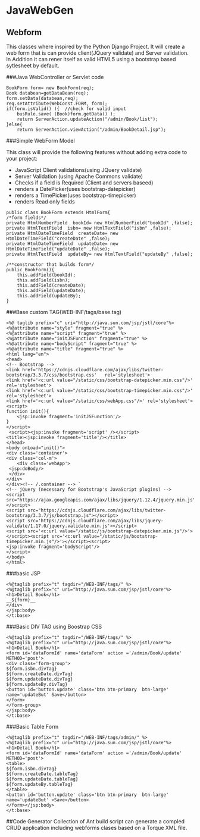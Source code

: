 # JavaWebGen

## Webform

This classes where inspired by the Python Django Project.  It will create a web form that is can provide client(JQuery validate) and Server validation. 
In Addition it can rener itself as valid HTML5 using a bootstrap based sytlesheet by default.

###Java WebController or Servlet code

```
BookForm form= new BookForm(req);
Book databean=getDataBean(req);
form.setData(databean,req);
req.setAttribute(WebConst.FORM, form);
if(form.isValid() ){  //check for valid input
    busRule.save( (Book)form.getData() );
    return ServerAction.updateAction("/admin/Book/list");
}else{
    return ServerAction.viewAction("/admin/BookDetail.jsp");
```

###Simple WebForm Model

This class will provide the following features without adding extra code to your project:
* JavaScript Client validations(using JQuery validate)
* Server Validation (using Apache Commons validate)
* Checks if a field is Required (Client and servers baseed)
* renders a DatePicker(uses bootstrap-datepicker)
* renders a TimePicker(uses bootstrap-timepicker)
* renders Read only fields

```
public class BookForm extends HtmlForm{
/*form fields*/
private HtmlNumberField  bookId= new HtmlNumberField("bookId" ,false);
private HtmlTextField  isbn= new HtmlTextField("isbn" ,false);
private HtmlDateTimeField  createDate= new HtmlDateTimeField("createDate" ,false);
private HtmlDateTimeField  updateDate= new HtmlDateTimeField("updateDate" ,false);
private HtmlTextField  updateBy= new HtmlTextField("updateBy" ,false);

/**constructor that builds form*/
public BookForm(){
    this.addField(bookId);
    this.addField(isbn);
    this.addField(createDate);
    this.addField(updateDate);
    this.addField(updateBy);
}
```

    
###Base custom TAG(WEB-INF/tags/base.tag)

```
<%@ taglib prefix="c" uri="http://java.sun.com/jsp/jstl/core"%>
<%@attribute name="style" fragment="true" %>
<%@attribute name="script" fragment="true" %>
<%@attribute name="initJSFunction" fragment="true" %>
<%@attribute name="bodyScript" fragment="true" %>
<%@attribute name="title" fragment="true" %>
<html lang="en">
<head>
<!-- Bootstrap -->
<link href='https://cdnjs.cloudflare.com/ajax/libs/twitter-bootstrap/3.3.7/css/bootstrap.css'	rel='stylesheet'>
<link href='<c:url value="/static/css/bootstrap-datepicker.min.css"/>'	rel='stylesheet'>
<link href='<c:url value="/static/css/bootstrap-timepicker.min.css"/>' rel='stylesheet'>
<link href='<c:url value="/static/css/webApp.css"/>' rel='stylesheet'>
<script>
function init(){
    <jsp:invoke fragment='initJSFunction'/>
}
</script>
 <script><jsp:invoke fragment='script' /></script>
<title><jsp:invoke fragment='title'/></title> 
</head>
<body onLoad="init()">
<div class='container'>
<div class='col-m'>	
	<div class='webApp'>
 <jsp:doBody/>
 </div>	 
</div>	
</div><!-- /.container --> `
<!-- jQuery (necessary for Bootstrap's JavaScript plugins) -->
<script src="https://ajax.googleapis.com/ajax/libs/jquery/1.12.4/jquery.min.js"></script>
<script src="https://cdnjs.cloudflare.com/ajax/libs/twitter-bootstrap/3.3.7/js/bootstrap.js"></script>
<script src='https://cdnjs.cloudflare.com/ajax/libs/jquery-validate/1.17.0/jquery.validate.min.js'></script>
<script src='<c:url value="/static/js/bootstrap-datepicker.min.js"/>'>
</script><script src='<c:url value="/static/js/bootstrap-timepicker.min.js"/>'></script><script>
<jsp:invoke fragment='bodyScript'/> 
</script>
</body>
</html>
```

###basic JSP

```
<%@taglib prefix="t" tagdir="/WEB-INF/tags/" %> 
<%@taglib prefix="c" uri="http://java.sun.com/jsp/jstl/core"%>
<h1>Detail Book</h1>
__${form}__
</div> 
</jsp:body>
</t:base>
```
 
###Basic DIV TAG using Boostrap CSS

```
<%@taglib prefix="t" tagdir="/WEB-INF/tags/" %> 
<%@taglib prefix="c" uri="http://java.sun.com/jsp/jstl/core"%>
<h1>Detail Book</h1>
<form id='dataFormId' name='dataForm' action ='/admin/Book/update' METHOD='post'>
<div class='form-group'>
${form.isbn.divTag}
${form.createDate.divTag}
${form.updateDate.divTag}
${form.updateBy.divTag}
<button id='button.update' class='btn btn-primary  btn-large' name='updateBut' Save</button>
</form>
</form-group>
</jsp:body>
</t:base>
```

###Basic Table Form

```
<%@taglib prefix="t" tagdir="/WEB-INF/tags/admin/" %> 
<%@taglib prefix="c" uri="http://java.sun.com/jsp/jstl/core"%>
<h1>Detail Book</h1>
<form id='dataFormId' name='dataForm' action ='/admin/Book/update' METHOD='post'>
<table>
${form.isbn.divTag}
${form.createDate.tableTag}
${form.updateDate.tableTag}
${form.updateBy.tableTag}
</table>
<button id='button.update' class='btn btn-primary  btn-large' name='updateBut' >Save</button>
</form></jsp:body>
</t:base>
```

##Code Generator 
Collection of Ant build script can generate a compled CRUD application including webforms clases based on a Torque XML file.
